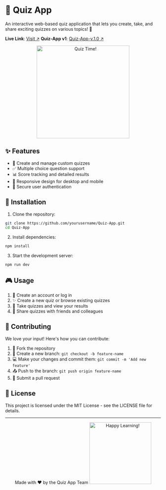 # 🎯 Quiz App

An interactive web-based quiz application that lets you create, take, and share exciting quizzes on various topics! 🚀

**Live Link**: [Visit ↗](https://thamidu-nadun.github.io/v-ii.ai-quiz/)
**Quiz-App v1**: [Quiz-App-v.1.0 ↗](https://thamidu-nadun.github.io/ai-quiz/)

<div align="center">
  <img src="https://media.giphy.com/media/3o7TKSjRrfIPjeiVyM/giphy.gif" alt="Quiz Time!" width="300px">
</div>

## ✨ Features

- 📝 Create and manage custom quizzes
- ✅ Multiple choice question support
- 📊 Score tracking and detailed results
- 📱 Responsive design for desktop and mobile
- 🔐 Secure user authentication

## 🚀 Installation

1. Clone the repository:

```bash
git clone https://github.com/yourusername/Quiz-App.git
cd Quiz-App
```

2. Install dependencies:

```bash
npm install
```

3. Start the development server:

```bash
npm run dev
```

## 🎮 Usage

1. 👤 Create an account or log in
2. ✨ Create a new quiz or browse existing quizzes
3. 📝 Take quizzes and view your results
4. 🔄 Share quizzes with friends and colleagues

## 🤝 Contributing

We love your input! Here's how you can contribute:

1. 🔀 Fork the repository
2. 🌿 Create a new branch: `git checkout -b feature-name`
3. 💻 Make your changes and commit them: `git commit -m 'Add new feature'`
4. 📤 Push to the branch: `git push origin feature-name`
5. 🎉 Submit a pull request

## 📄 License

This project is licensed under the MIT License - see the LICENSE file for details.

---

<div align="center">
  Made with ❤️ by the Quiz App Team
  
  <img src="https://media.giphy.com/media/3o7TKSjRrfIPjeiVyM/giphy.gif" alt="Happy Learning!" width="200px">
</div>
